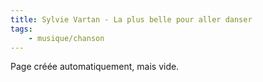 ```yaml
---
title: Sylvie Vartan - La plus belle pour aller danser
tags:
    - musique/chanson
---
```


Page créée automatiquement, mais vide.
